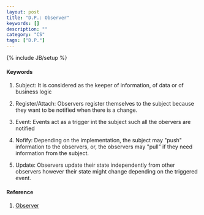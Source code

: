 ```yaml
---
layout: post
title: "D.P.: Observer"
keywords: []
description: ""
category: "CS"
tags: ["D.P."]
---
```

{% include JB/setup %}

#### Keywords
1. Subject: It is considered as the keeper of information, of data or of
   business logic
2. Register/Attach: Observers register themselves to the subject because they
   want to be notified when there is a change.
3. Event: Events act as a trigger int the subject such all the obervers are
   notified
4. Nofify: Depending on the implementation, the subject may "push" information
   to the observers, or, the observers may "pull" if they need information from
   the subject.

5. Update: Observers update their state independently from other observers
   however their state might change depending on the triggered event.


#### Reference
1. [Observer](https://medium.com/datadriveninvestor/design-patterns-a-quick-guide-to-observer-pattern-d0622145d6c2)

